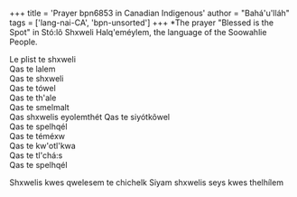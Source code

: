 +++
title = 'Prayer bpn6853 in Canadian Indigenous'
author = "Bahá'u'lláh"
tags = ['lang-nai-CA', 'bpn-unsorted']
+++
*The prayer "Blessed is the Spot"  in Stó:lõ Shxweli Halq'eméylem, the language of the Soowahlie People.


Le plist te shxweli      
Qas te lalem             
Qas te shxweli           
Qas te tówel            
Qas te th'ale           
Qas te smelmalt         
Qas shxwelis eyolemthét 
Qas te siyótkõwel       
Qas te spelhqél         
Qas te téméxw           
Qas te kw'otl'kwa       
Qas te tl'chá:s         
Qas te spelhqél         

Shxwelis kwes qwelesem te chichelk Siyam shxwelis seys kwes thelhílem
